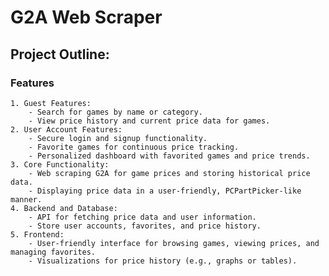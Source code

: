 # G2A Web Scraper

## Project Outline:   
### Features
    1. Guest Features:
        - Search for games by name or category.
        - View price history and current price data for games.
    2. User Account Features:
        - Secure login and signup functionality.
        - Favorite games for continuous price tracking.
        - Personalized dashboard with favorited games and price trends.
    3. Core Functionality:
        - Web scraping G2A for game prices and storing historical price data.
        - Displaying price data in a user-friendly, PCPartPicker-like manner.
    4. Backend and Database:
        - API for fetching price data and user information.
        - Store user accounts, favorites, and price history.
    5. Frontend:
        - User-friendly interface for browsing games, viewing prices, and managing favorites.
        - Visualizations for price history (e.g., graphs or tables).

